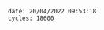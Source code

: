 

                date: 20/04/2022 09:53:18
                cycles: 18600

                         
